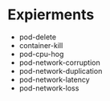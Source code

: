 # Expierments
- pod-delete
- container-kill
- pod-cpu-hog
- pod-network-corruption
- pod-network-duplication
- pod-network-latency
- pod-network-loss
